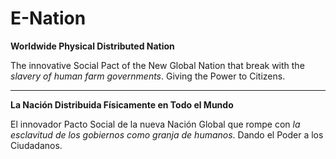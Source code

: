 # E-Nation
**Worldwide Physical Distributed Nation**

The innovative Social Pact of the New Global Nation that break with the *slavery of human farm governments*. Giving the Power to Citizens.

----

**La Nación Distribuida Físicamente en Todo el Mundo**

El innovador Pacto Social de la nueva Nación Global que rompe con *la esclavitud de los gobiernos como granja de humanos*. Dando el Poder a los Ciudadanos.

